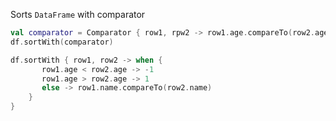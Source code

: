 [//]: # (title: sortWith)

Sorts `DataFrame` with comparator
```kotlin
val comparator = Comparator { row1, rpw2 -> row1.age.compareTo(row2.age) }
df.sortWith(comparator)

df.sortWith { row1, row2 -> when {
       row1.age < row2.age -> -1
       row1.age > row2.age -> 1
       else -> row1.name.compareTo(row2.name)
    } 
}
```
